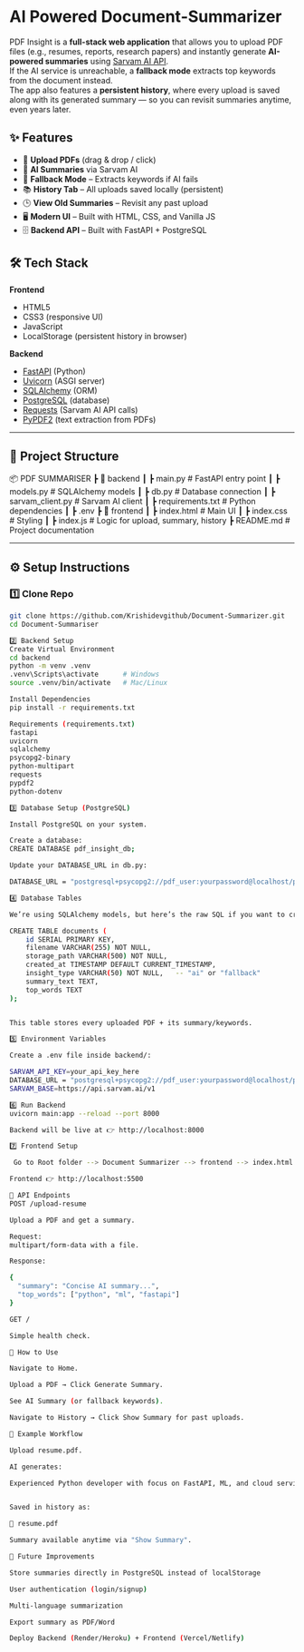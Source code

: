 #  AI Powered Document-Summarizer

PDF Insight is a **full-stack web application** that allows you to upload PDF files (e.g., resumes, reports, research papers) and instantly generate **AI-powered summaries** using [Sarvam AI API](https://sarvam.ai).  
If the AI service is unreachable, a **fallback mode** extracts top keywords from the document instead.  
The app also features a **persistent history**, where every upload is saved along with its generated summary — so you can revisit summaries anytime, even years later. 

## ✨ Features

- 📂 **Upload PDFs** (drag & drop / click)  
- 🤖 **AI Summaries** via Sarvam AI  
- 🔑 **Fallback Mode** – Extracts keywords if AI fails  
- 📚 **History Tab** – All uploads saved locally (persistent)  
- 🕒 **View Old Summaries** – Revisit any past upload  
- 🖥 **Modern UI** – Built with HTML, CSS, and Vanilla JS  
- 🗄 **Backend API** – Built with FastAPI + PostgreSQL  

## 🛠 Tech Stack

**Frontend**  
- HTML5  
- CSS3 (responsive UI)  
- JavaScript 
- LocalStorage (persistent history in browser)

**Backend**  
- [FastAPI](https://fastapi.tiangolo.com/) (Python)  
- [Uvicorn](https://www.uvicorn.org/) (ASGI server)  
- [SQLAlchemy](https://www.sqlalchemy.org/) (ORM)  
- [PostgreSQL](https://www.postgresql.org/) (database)  
- [Requests](https://docs.python-requests.org/) (Sarvam AI API calls)  
- [PyPDF2](https://pypi.org/project/pypdf2/) (text extraction from PDFs)

---

## 📂 Project Structure

📦 PDF SUMMARISER
┣ 📂 backend
┃ ┣ main.py # FastAPI entry point
┃ ┣ models.py # SQLAlchemy models
┃ ┣ db.py # Database connection
┃ ┣ sarvam_client.py # Sarvam AI client
┃ ┣ requirements.txt # Python dependencies
┃ ┣ .env
┣ 📂 frontend
┃ ┣ index.html # Main UI
┃ ┣ index.css # Styling
┃ ┣ index.js # Logic for upload, summary, history
┣ README.md # Project documentation


---

## ⚙️ Setup Instructions

### 1️⃣ Clone Repo
```bash
git clone https://github.com/Krishidevgithub/Document-Summarizer.git
cd Document-Summariser

2️⃣ Backend Setup
Create Virtual Environment
cd backend
python -m venv .venv
.venv\Scripts\activate      # Windows
source .venv/bin/activate   # Mac/Linux

Install Dependencies
pip install -r requirements.txt

Requirements (requirements.txt)
fastapi
uvicorn
sqlalchemy
psycopg2-binary
python-multipart
requests
pypdf2
python-dotenv

3️⃣ Database Setup (PostgreSQL)

Install PostgreSQL on your system.

Create a database:
CREATE DATABASE pdf_insight_db;

Update your DATABASE_URL in db.py:

DATABASE_URL = "postgresql+psycopg2://pdf_user:yourpassword@localhost/pdf_insight_db"

4️⃣ Database Tables

We’re using SQLAlchemy models, but here’s the raw SQL if you want to create tables manually:

CREATE TABLE documents (
    id SERIAL PRIMARY KEY,
    filename VARCHAR(255) NOT NULL,
    storage_path VARCHAR(500) NOT NULL,
    created_at TIMESTAMP DEFAULT CURRENT_TIMESTAMP,
    insight_type VARCHAR(50) NOT NULL,   -- "ai" or "fallback"
    summary_text TEXT,
    top_words TEXT
);


This table stores every uploaded PDF + its summary/keywords.

5️⃣ Environment Variables

Create a .env file inside backend/:

SARVAM_API_KEY=your_api_key_here
DATABASE_URL = "postgresql+psycopg2://pdf_user:yourpassword@localhost/pdf_insight_db"
SARVAM_BASE=https://api.sarvam.ai/v1

6️⃣ Run Backend
uvicorn main:app --reload --port 8000

Backend will be live at 👉 http://localhost:8000

7️⃣ Frontend Setup

 Go to Root folder --> Document Summarizer --> frontend --> index.html --> Double Click on it 

Frontend 👉 http://localhost:5500

🔗 API Endpoints
POST /upload-resume

Upload a PDF and get a summary.

Request:
multipart/form-data with a file.

Response:

{
  "summary": "Concise AI summary...",
  "top_words": ["python", "ml", "fastapi"]
}

GET /

Simple health check.

🧪 How to Use

Navigate to Home.

Upload a PDF → Click Generate Summary.

See AI Summary (or fallback keywords).

Navigate to History → Click Show Summary for past uploads.

📖 Example Workflow

Upload resume.pdf.

AI generates:

Experienced Python developer with focus on FastAPI, ML, and cloud services.


Saved in history as:

📄 resume.pdf

Summary available anytime via "Show Summary".

🔮 Future Improvements

Store summaries directly in PostgreSQL instead of localStorage

User authentication (login/signup)

Multi-language summarization

Export summary as PDF/Word

Deploy Backend (Render/Heroku) + Frontend (Vercel/Netlify)

